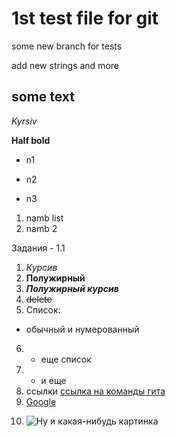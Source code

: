 # 1st test file for git


some new branch
for tests

add new strings
and more

## some text
*Kyrsiv*

**Half bold**

* n1

* n2

* n3

1. namb list
2. namb 2

Задания - 1.1

1. *Курсив*
2. **Полужирный**
3. ***Полужирный курсив***
4. ~~delete~~
5. Список: 
* обычный и нумерованный
6. + еще список
7. - и еще
8. ссылки [ссылка на команды гита](Git&Mark\gitComm.md)
9.  [Google][1]

[1]: https://www.google.com (сайт гугла)

10. ![Ну и какая-нибудь картинка](https://mir-s3-cdn-cf.behance.net/project_modules/max_1200/7e711331903197.56660bdba5f27.jpg)







